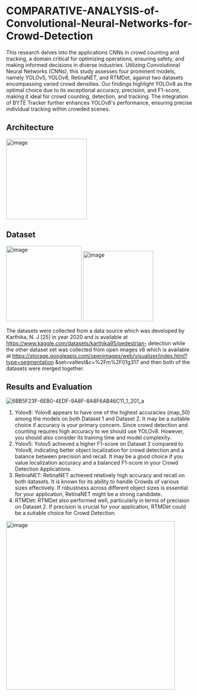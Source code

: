 # COMPARATIVE-ANALYSIS-of-Convolutional-Neural-Networks-for-Crowd-Detection
This research delves into the applications CNNs in crowd counting and tracking, a domain critical for optimizing operations, ensuring safety, and making informed decisions in diverse industries. Utilizing Convolutional Neural Networks (CNNs), this study assesses four prominent models, namely YOLOv5, YOLOv8, RetinaNET, and RTMDet, against two datasets encompassing varied crowd densities.
Our findings highlight YOLOv8 as the optimal choice due to its exceptional accuracy, precision, and F1-score, making it ideal for crowd counting, detection, and tracking. The integration of BYTE Tracker further enhances YOLOv8's performance, ensuring precise individual tracking within crowded scenes.

## Architecture
<img width="218" alt="image" src="https://github.com/huzi1998/COMPARATIVE-ANALYSIS-of-Convolutional-Neural-Networks-for-Crowd-Detection/assets/49037693/1d289fb1-661b-4ff1-bf5d-eb4d2df35b1a">

## Dataset 

<img width="204" alt="image" src="https://github.com/huzi1998/COMPARATIVE-ANALYSIS-of-Convolutional-Neural-Networks-for-Crowd-Detection/assets/49037693/4511bab8-ba8c-4cd9-b8ac-aa9744c39492">


<img width="190" alt="image" src="https://github.com/huzi1998/COMPARATIVE-ANALYSIS-of-Convolutional-Neural-Networks-for-Crowd-Detection/assets/49037693/3119d4b6-3259-4667-b6d0-80f9e4396a7f">

The datasets were collected from a data source which was developed by Karthika, N. J [25] in year 2020 and is available at https://www.kaggle.com/datasets/karthika95/pedestrian- detection while the other dataset set was collected from open images v6 which is available at https://storage.googleapis.com/openimages/web/visualizer/index.html?type=segmentation &set=valtest&c=%2Fm%2F01g317 and then both of the datasets were merged together.

## Results and Evaluation

![6BB5F23F-6EB0-4EDF-9A8F-8A8F6AB46C11_1_201_a](https://github.com/huzi1998/COMPARATIVE-ANALYSIS-of-Convolutional-Neural-Networks-for-Crowd-Detection/assets/49037693/7a4cf9ba-948f-44ac-acb7-a5a572dd7f42)

1.	Yolov8: Yolov8 appears to have one of the highest accuracies (map_50) among the models on both Dataset 1 and Dataset 2. It may be a suitable choice if accuracy is your primary concern. Since crowd detection and counting requires high accuracy to we should use YOLOv8. However, you should also consider its training time and model complexity.
2.	Yolov5: Yolov5 achieved a higher F1-score on Dataset 2 compared to Yolov8, indicating better object localization for crowd detection and a balance between precision and recall. It may be a good choice if you value localization accuracy and a balanced F1-score in your Crowd Detection Applications.
3.	RetinaNET: RetinaNET achieved relatively high accuracy and recall on both datasets. It is known for its ability to handle Crowds of various sizes effectively. If robustness across different object sizes is essential for your application, RetinaNET might be a strong candidate.
4.	RTMDet: RTMDet also performed well, particularly in terms of precision on Dataset 2. If precision is crucial for your application, RTMDet could be a suitable choice for Crowd Detection.


<img width="456" alt="image" src="https://github.com/huzi1998/COMPARATIVE-ANALYSIS-of-Convolutional-Neural-Networks-for-Crowd-Detection/assets/49037693/2707967f-ec09-4c1f-ad28-2dabe7101c4a">





  
